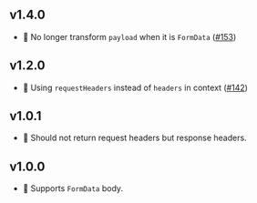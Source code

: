 ## v1.4.0

-   🐛 No longer transform `payload` when it is `FormData` ([#153](https://github.com/fatcherjs/fatcher/pull/153))

## v1.2.0

-   🔧 Using `requestHeaders` instead of `headers` in context ([#142](https://github.com/fatcherjs/fatcher/pull/142))

## v1.0.1

-   🐛 Should not return request headers but response headers.

## v1.0.0

-   🚀 Supports `FormData` body.
